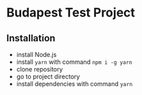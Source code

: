# Budapest Test Project

## Installation

- install Node.js
- install `yarn` with command `npm i -g yarn`
- clone repository
- go to project directory
- install dependencies with command `yarn`
